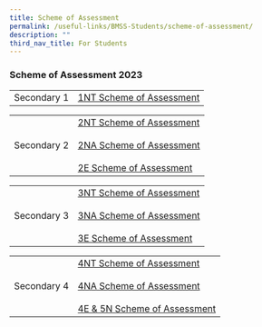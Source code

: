 ```yaml
---
title: Scheme of Assessment
permalink: /useful-links/BMSS-Students/scheme-of-assessment/
description: ""
third_nav_title: For Students
---
```

###  Scheme of Assessment 2023 


|  |  |
|---|---|
| Secondary 1 | [1NT Scheme of Assessment](/files/Secondary%201%20Scheme%20of%20Assesment.pdf) |


|  |  |
|---|---|
| Secondary 2 | [2NT Scheme of Assessment](/files/2NT%20Scheme%20of%20Assesment.pdf)<br><br>[2NA Scheme of Assessment](/files/2NA%20Scheme%20of%20Assesment.pdf)<br><br>[2E Scheme of Assessment](/files/2E%20Scheme%20of%20Assesment.pdf) |


|  |  |
|---|---|
| Secondary 3 | [3NT Scheme of Assessment](/files/soa7.pdf)<br><br>[3NA Scheme of Assessment](/files/soa8.pdf)<br><br>[3E Scheme of Assessment](/files/soa9.pdf) |


|  |  |
|---|---|
| Secondary 4 | [4NT Scheme of Assessment](/files/soa10.pdf)<br><br>[4NA Scheme of Assessment](/files/soa11.pdf)<br><br>[4E & 5N Scheme of Assessment](/files/soa12.pdf) |